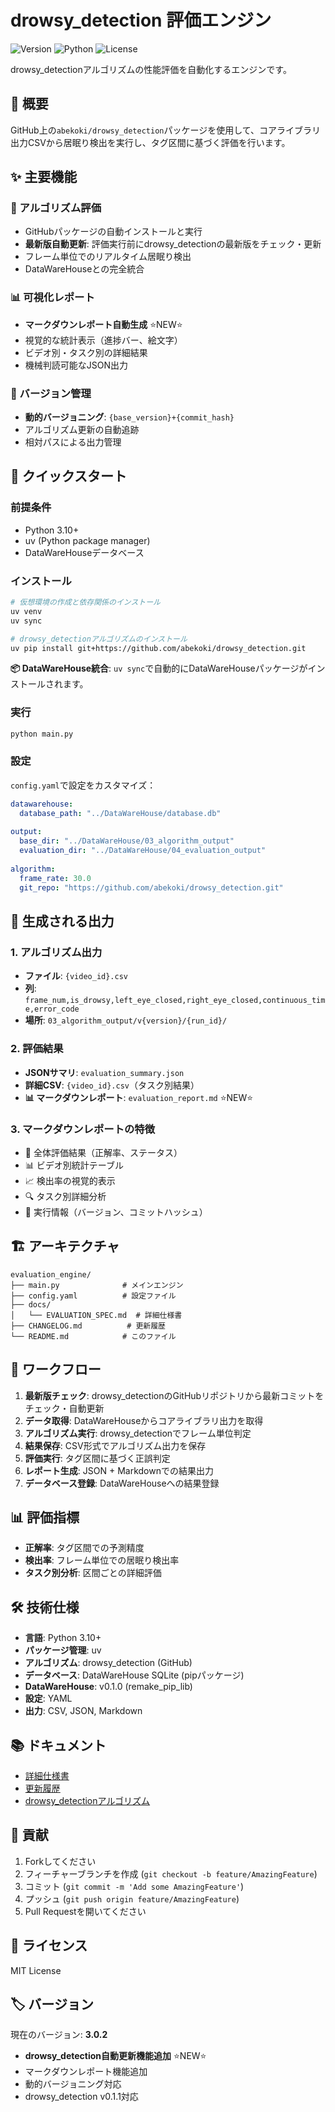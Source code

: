 # drowsy_detection 評価エンジン

![Version](https://img.shields.io/badge/version-3.0.2-blue.svg)
![Python](https://img.shields.io/badge/python-3.10+-green.svg)
![License](https://img.shields.io/badge/license-MIT-orange.svg)

drowsy_detectionアルゴリズムの性能評価を自動化するエンジンです。

## 🎯 概要

GitHub上の`abekoki/drowsy_detection`パッケージを使用して、コアライブラリ出力CSVから居眠り検出を実行し、タグ区間に基づく評価を行います。

## ✨ 主要機能

### 🔄 アルゴリズム評価
- GitHubパッケージの自動インストールと実行
- **最新版自動更新**: 評価実行前にdrowsy_detectionの最新版をチェック・更新
- フレーム単位でのリアルタイム居眠り検出
- DataWareHouseとの完全統合

### 📊 可視化レポート
- **マークダウンレポート自動生成** ⭐NEW⭐
- 視覚的な統計表示（進捗バー、絵文字）
- ビデオ別・タスク別の詳細結果
- 機械判読可能なJSON出力

### 🔧 バージョン管理
- **動的バージョニング**: `{base_version}+{commit_hash}`
- アルゴリズム更新の自動追跡
- 相対パスによる出力管理

## 🚀 クイックスタート

### 前提条件
- Python 3.10+
- uv (Python package manager)
- DataWareHouseデータベース

### インストール
```bash
# 仮想環境の作成と依存関係のインストール
uv venv
uv sync

# drowsy_detectionアルゴリズムのインストール
uv pip install git+https://github.com/abekoki/drowsy_detection.git
```

**📦 DataWareHouse統合**: `uv sync`で自動的にDataWareHouseパッケージがインストールされます。

### 実行
```bash
python main.py
```

### 設定
`config.yaml`で設定をカスタマイズ：
```yaml
datawarehouse:
  database_path: "../DataWareHouse/database.db"
  
output:
  base_dir: "../DataWareHouse/03_algorithm_output"
  evaluation_dir: "../DataWareHouse/04_evaluation_output"
  
algorithm:
  frame_rate: 30.0
  git_repo: "https://github.com/abekoki/drowsy_detection.git"
```

## 📝 生成される出力

### 1. アルゴリズム出力
- **ファイル**: `{video_id}.csv`
- **列**: `frame_num,is_drowsy,left_eye_closed,right_eye_closed,continuous_time,error_code`
- **場所**: `03_algorithm_output/v{version}/{run_id}/`

### 2. 評価結果
- **JSONサマリ**: `evaluation_summary.json`
- **詳細CSV**: `{video_id}.csv`（タスク別結果）
- **📊 マークダウンレポート**: `evaluation_report.md` ⭐NEW⭐

### 3. マークダウンレポートの特徴
- 🎯 全体評価結果（正解率、ステータス）
- 📊 ビデオ別統計テーブル
- 📈 検出率の視覚的表示
- 🔍 タスク別詳細分析
- 📝 実行情報（バージョン、コミットハッシュ）

## 🏗️ アーキテクチャ

```
evaluation_engine/
├── main.py              # メインエンジン
├── config.yaml          # 設定ファイル
├── docs/
│   └── EVALUATION_SPEC.md  # 詳細仕様書
├── CHANGELOG.md          # 更新履歴
└── README.md            # このファイル
```

## 🔄 ワークフロー

1. **最新版チェック**: drowsy_detectionのGitHubリポジトリから最新コミットをチェック・自動更新
2. **データ取得**: DataWareHouseからコアライブラリ出力を取得
3. **アルゴリズム実行**: drowsy_detectionでフレーム単位判定
4. **結果保存**: CSV形式でアルゴリズム出力を保存
5. **評価実行**: タグ区間に基づく正誤判定
6. **レポート生成**: JSON + Markdownでの結果出力
7. **データベース登録**: DataWareHouseへの結果登録

## 📊 評価指標

- **正解率**: タグ区間での予測精度
- **検出率**: フレーム単位での居眠り検出率
- **タスク別分析**: 区間ごとの詳細評価

## 🛠️ 技術仕様

- **言語**: Python 3.10+
- **パッケージ管理**: uv
- **アルゴリズム**: drowsy_detection (GitHub)
- **データベース**: DataWareHouse SQLite (pipパッケージ)
- **DataWareHouse**: v0.1.0 (remake_pip_lib)
- **設定**: YAML
- **出力**: CSV, JSON, Markdown

## 📚 ドキュメント

- [詳細仕様書](docs/EVALUATION_SPEC.md)
- [更新履歴](CHANGELOG.md)
- [drowsy_detectionアルゴリズム](https://github.com/abekoki/drowsy_detection)

## 🤝 貢献

1. Forkしてください
2. フィーチャーブランチを作成 (`git checkout -b feature/AmazingFeature`)
3. コミット (`git commit -m 'Add some AmazingFeature'`)
4. プッシュ (`git push origin feature/AmazingFeature`)
5. Pull Requestを開いてください

## 📜 ライセンス

MIT License

## 🏷️ バージョン

現在のバージョン: **3.0.2**

- **drowsy_detection自動更新機能追加** ⭐NEW⭐
- マークダウンレポート機能追加
- 動的バージョニング対応
- drowsy_detection v0.1.1対応
